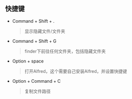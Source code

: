 ## 快捷键
* Command + Shift + .
  >显示隐藏文件/文件夹
* Command + Shift + G
  >finder下前往任何文件夹，包括隐藏文件夹
* Option + space
  >打开Alfred，这个需要自己安装Alfred，并设置快捷键
* Option + Command + C
  >复制文件路径